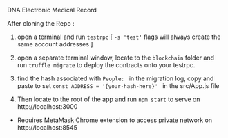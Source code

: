 DNA Electronic Medical Record 

After cloning the Repo : 

1. open a terminal and run `testrpc` [ `-s 'test'` flags will always create the same account addresses ]

1. open a separate terminal window, locate to the `blockchain` folder and run `truffle migrate` to deploy the contracts onto your testrpc.

1. find the hash associated with `People: ` in the migration log, copy and paste to set `const ADDRESS = '{your-hash-here}' ` in the src/App.js file

1. Then locate to the root of the app and run `npm start` to serve on http://localhost:3000

* Requires MetaMask Chrome extension to access private network on http://localhost:8545
